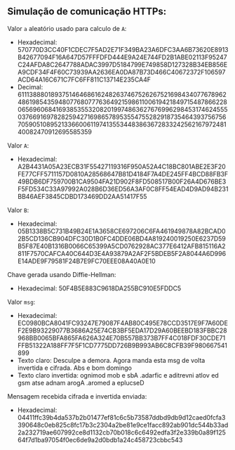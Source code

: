 ## Simulação de comunicação HTTPs:
Valor `a` aleatório usado para calculo de `A`:
- Hexadecimal: 570770D3CC40F1CDEC7F5AD2E71F349BA23A6DFC3AA6B73620E8913B42677094F16A647D57FFFDFD444E9A24E744FD2B1ABE02113F95247C24AFDA8C2647788ADAC3997D5184799E749858D127328B34EB856EA9CDF34F4F60C73939AA2636EA0DA87B73D466C40672372F106597ACD64A16C671C7FC6FF811C13714E235CA4F
- Decimal:
61113888018937514646861624826374675262675216984340776789624861985435948077680777636492159861100619421849715487866228065696068416938535532082019974863627676996298453174624555037669169782825942716986578953554755282918735464393756756705905108952133660061197413553448386367283324256216797248140082470912695585359

Valor `A`:
 - Hexadecimal: A2B4431A05A23ECB31F55427119316F950A52A4C18BC801ABE2E3F20FE77CFF5711157D0810A28568647B81D4184F7A4DE245FF4BCD88FB3F49BDB6DF759700B1CA9504FA21D902F8FD508517B00F26A4D676BE3F5FD534C33A97992A028B6D36ED56A3AF0C8FF54EAD4D9AD94B231BB46AEF3845CDBD173469DD2AA51417F55

Valor `B`:
 - Hexadecimal: 05B1338B5C731B49B24E1A3658CE697206C6FA461949878A82BCAD02B5CD136CB904DFC30D1B0FC4DDE06BD4A819240019250E6237D59B5F87E40B1316B0066C65399A5CD0762928AC377E6412AFB815116A2811F7570CAFCA40C644D3E4A93879A2AF2F5BDEB5F2A8044A6D996E14ADE9F79581F24B7E9FC70EEE08A40A0E10

Chave gerada usando Diffie-Hellman:
- Hexadecimal: 50F4B5E883C9618DA255BC910E5FDDC5

Valor `msg`:
- Hexadecimal: EC0980BCA8041FC93247E79087F4AB80C495E78CCD3517E9F7A60DEF2E9B93229077B3686A25E74CB3BF5EDA17D29A60BEEBD183FBBC28968BB0065BFA865FA626A324E70B557BB373B7FF4C018FDF30CDE71FFB51322A188FF7F5F1CD7775DD726B9B993AB6C8CFB39F980667541899
- Texto claro:
  Desculpe a demora. Agora manda esta msg de volta invertida e cifrada. Abs e bom domingo
- Texto claro invertida:
  ognimod mob e sbA .adarfic e aditrevni atlov ed gsm atse adnam arogA .aromed a eplucseD

Mensagem recebida cifrada e invertida enviada:
- Hexadecimal: 
04411ffc39b4da537b2b01477ef81c6c5b73587ddbd9db9d12caed0fcfa3390648c0eb825c8fc17b3c2304a2be81e9ce1facc892ab901dc544b33ad2a232719ae607992ce8d1132cb70b018c6c6492edfa3f2e339b0a89f12564f7d1ba97054f0ec6de9a2d0bdb1a24c458723cbbc543